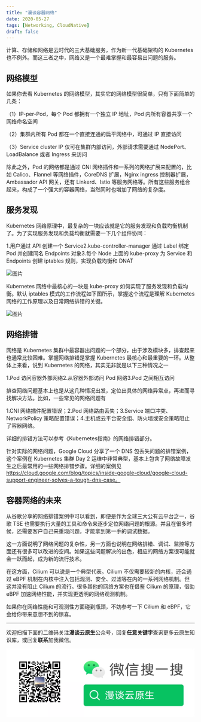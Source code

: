 ```yaml
---
title: "漫谈容器网络"
date: 2020-05-27
tags: [Networking, CloudNative]
draft: false
---
```


计算、存储和网络是云时代的三大基础服务，作为新一代基础架构的 Kubernetes 也不例外。而这三者之中，网络又是一个最难掌握和最容易出问题的服务。

## 网络模型

如果你去看 Kubernetes 的网络模型，其实它的网络模型很简单，只有下面简单的几条：

（1）IP-per-Pod，每个 Pod 都拥有一个独立 IP 地址，Pod 内所有容器共享一个网络命名空间

（2）集群内所有 Pod 都在一个直接连通的扁平网络中，可通过 IP 直接访问

（3）Service cluster IP 仅可在集群内部访问，外部请求需要通过 NodePort、LoadBalance 或者 Ingress 来访问

除此之外，Pod 的网络都是通过 CNI 网络插件和一系列的网络扩展来配置的，比如 Calico、Flannel 等网络插件，CoreDNS 扩展，Nginx ingress 控制器扩展，Ambassador API 网关，还有 Linkerd、Istio 等服务网格等。所有这些服务组合起来，构成了一个强大的容器网络，当然同时也增加了网络的复杂度。

## 服务发现

Kubernetes 网络原理中，最复杂的一块应该就是它的服务发现和负载均衡机制了。为了实现服务发现和负载均衡就需要一下几个组件协同：

1.用户通过 API 创建一个 Service2.kube-controller-manager 通过 Label 绑定 Pod 并创建同名 Endpoints 对象3.每个 Node 上面的 kube-proxy 为 Service 和 Endpoints 创建 iptables 规则，实现负载均衡和 DNAT

![图片](640-20210121132022771.png)

Kubernetes 网络中最核心的一块是 kube-proxy 如何实现了服务发现和负载均衡。默认 iptables 模式的工作流程如下图所示，掌握这个流程是理解 Kubernetes 网络的工作原理以及日常网络排错的关键。

![图片](640-20210121132022685)

## 网络排错

网络是 Kubernetes 集群中最容器出问题的一个部分，由于涉及模块多，排查起来也通常比较困难。掌握网络排错是掌握 Kubernetes 最核心和最重要的一环。从整体上来看，说到 Kubernetes 的网络，其实无非就是以下三种情况之一

1.Pod 访问容器外部网络2.从容器外部访问 Pod 网络3.Pod 之间相互访问

排查网络问题基本上也是从这几种情况出发，定位出具体的网络异常点，再进而寻找解决方法。比如，一些常见的网络问题有

1.CNI 网络插件配置错误；2.Pod 网络路由丢失；3.Service 端口冲突、NetworkPolicy 策略配置错误；4.主机或云平台安全组、防火墙或安全策略阻止了容器网络。

详细的排错方法可以参考《Kubernetes指南》的网络排错部分。

针对实际的网络问题，Google Cloud 分享了一个 DNS 包丢失问题的排错案例，这个案例在 Kubernetes 集群 Day 2 运维中非常典型，基本上包含了网络故障发生之后最常用的一些网络排错步骤。详细的案例见 https://cloud.google.com/blog/topics/inside-google-cloud/google-cloud-support-engineer-solves-a-tough-dns-case。

## 容器网络的未来

从谷歌分享的网络排错案例中可以看到，即便是作为全球三大公有云平台之一，谷歌 TSE 也需要执行大量的工具和命令来逐步定位网络问题的根源。并且在很多时候，还需要客户自己来重现问题，才能拿到第一手的调试数据。

这一方面说明了网络问题的复杂性，另一方面也说明在网络排错、调试、监控等方面还有很多可以改进的空间。如果这些问题解决的出色，相应的网络方案很可能就会一跃而起，成为新的流行技术。

在这方面，Cilium 可以说是一个典型代表。Cilium 不仅需要较新的内核，还会通过 eBPF 机制在内核中注入包括观测、安全、过滤等在内的一系列网络机制。但这并没有阻止 Cilium 的流行。很多其他的网络方案也在借鉴 Cilium 的原理，借助 eBPF 加速网络性能，并实现更透明的网络观测机制。

如果你在网络性能和可观测性方面碰到瓶颈，不妨参考一下 Cilium 和 eBPF，它会给你带来意想不到的惊喜。


---

欢迎扫描下面的二维码关注**漫谈云原生**公众号，回复**任意关键字**查询更多云原生知识库，或回复**联系**加我微信。

![](/assets/mp.png)